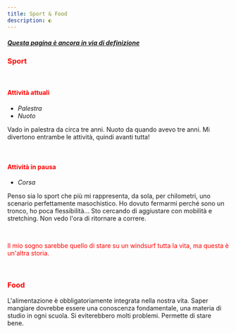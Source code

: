 ```yaml
---
title: Sport & Food
description: ◐
---
```


##### <span style="text-decoration:underline">Questa pagina è ancora in via di definizione</span>

### <span style="color:red">Sport</span>

&nbsp;

#### <span style="color:red">Attività attuali</span>
* _Palestra_
* _Nuoto_

Vado in palestra da circa tre anni. Nuoto da quando avevo tre anni. Mi divertono entrambe le attività, quindi avanti tutta!

&nbsp;

#### <span style="color:red">Attività in pausa</span>
* _Corsa_
&nbsp;

Penso sia lo sport che più mi rappresenta, da sola, per chilometri, uno scenario perfettamente masochistico. Ho dovuto fermarmi perché sono un tronco, ho poca flessibilità... Sto cercando di aggiustare con mobilità e stretching. Non vedo l'ora di ritornare a correre.

&nbsp;

<span style="color:red">Il mio sogno sarebbe quello di stare su un windsurf tutta la vita, ma questa è un'altra storia.</span>

&nbsp;

### <span style="color:red">Food</span>

L'alimentazione è obbligatoriamente integrata nella nostra vita. Saper mangiare dovrebbe essere una conoscenza fondamentale, una materia di studio in ogni scuola. Si eviterebbero molti problemi. Permette di stare bene.
